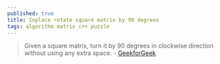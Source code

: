 ```yaml
---
published: true
title: Inplace rotate square matrix by 90 degrees
tags: algorithm matrix c++ puzzle
---
```

> Given a square matrix, turn it by 90 degrees in clockwise direction without using any extra space. - [GeekforGeek](https://www.geeksforgeeks.org/rotate-a-matrix-by-90-degree-in-clockwise-direction-without-using-any-extra-space/)
